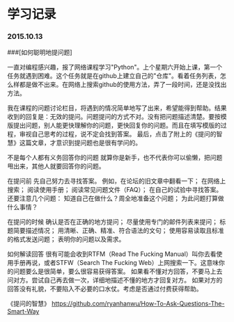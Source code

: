 # 学习记录

### 2015.10.13
###[如何聪明地提问题]

一直对编程感兴趣，报了网络课程学习"Python"。上个星期六开始上课，第一个任务就遇到困难。这个任务就是在github上建立自己的"仓库"。看着任务列表，怎么样都是做不出来。在网络上搜索github的使用方法，弄了一段时间，还是没找出方法。

我在课程的问题讨论栏目，将遇到的情况简单地写了出来，希望能得到帮助。结果收到的回复是：无效的提问。问题提问的方式不对。没有把问题描述清楚。要按模版提出问题，别人能更快理解你的问题，更快回复你的问题。而且在填写模版的过程，审视自己思考的过程，说不定会找到答案。
最后，点击了附上的《提问的智慧》这篇文章，才意识到提问题也是很有学问的。 

不是每个人都有义务回答你的问题
就算你是新手，也不代表你可以偷懒，把问题甩出来，其他人就要回答你的问题。 

在提问前
先自己努力去寻找答案。
例如，在论坛的旧文章中翻看一下；
在网络上搜索；
阅读使用手册；
阅读常见问题文件（FAQ）；
在自己的试验中寻找答案。
还要注意几个问题：
知道自己在做什么？周全地准备这个问题；
为此问题打算做什么事情？ 

在提问的时候
确认是否在正确的地方提问；
尽量使用专门的邮件列表来提问；
标题简要描述情况；
用清晰、正确、精准、符合语法的文句；
使用容易读取且标准的格式发送问题；
表明你的问题以及需求。

如何解读回答 
很有可能会收到RTFM（Read The Fucking Manual）叫你去看使用手册再说，或者STFW（Search The Fucking Web）上网搜索一下。这意味你的问题要么是很简单，要么很容易获得答案。 
如果看不懂对方回答，不要马上去问对方。尝试自己再去做一次，详细地描述不懂的地方才回复对方。
如果对方的回答没有礼貌，不要陷入不必要的口水仗。考虑是否通过付费获得帮助。

《提问的智慧》
https://github.com/ryanhanwu/How-To-Ask-Questions-The-Smart-Way